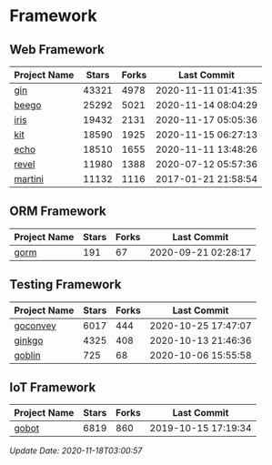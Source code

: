 # Framework

## Web Framework
| Project Name | Stars | Forks | Last Commit |
| ------------ | ----- | ----- | ----------- |
| [gin](https://github.com/gin-gonic/gin) | 43321 | 4978 | 2020-11-11 01:41:35 |
| [beego](https://github.com/astaxie/beego) | 25292 | 5021 | 2020-11-14 08:04:29 |
| [iris](https://github.com/kataras/iris) | 19432 | 2131 | 2020-11-17 05:05:36 |
| [kit](https://github.com/go-kit/kit) | 18590 | 1925 | 2020-11-15 06:27:13 |
| [echo](https://github.com/labstack/echo) | 18510 | 1655 | 2020-11-11 13:48:26 |
| [revel](https://github.com/revel/revel) | 11980 | 1388 | 2020-07-12 05:57:36 |
| [martini](https://github.com/go-martini/martini) | 11132 | 1116 | 2017-01-21 21:58:54 |

## ORM Framework
| Project Name | Stars | Forks | Last Commit |
| ------------ | ----- | ----- | ----------- |
| [gorm](https://github.com/jinzhu/gorm) | 191 | 67 | 2020-09-21 02:28:17 |

## Testing Framework
| Project Name | Stars | Forks | Last Commit |
| ------------ | ----- | ----- | ----------- |
| [goconvey](https://github.com/smartystreets/goconvey) | 6017 | 444 | 2020-10-25 17:47:07 |
| [ginkgo](https://github.com/onsi/ginkgo) | 4325 | 408 | 2020-10-13 21:46:36 |
| [goblin](https://github.com/franela/goblin) | 725 | 68 | 2020-10-06 15:55:58 |

## IoT Framework
| Project Name | Stars | Forks | Last Commit |
| ------------ | ----- | ----- | ----------- |
| [gobot](https://github.com/hybridgroup/gobot) | 6819 | 860 | 2019-10-15 17:19:34 |

*Update Date: 2020-11-18T03:00:57*